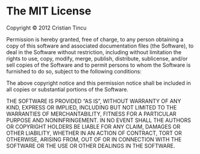 The MIT License
===============================================================================

Copyright © 2012 Cristian Tincu

Permission is hereby granted, free of charge, to any person obtaining a copy of
this software and associated documentation files (the Software), to deal in the
Software without restriction, including without limitation the rights to use,
copy, modify, merge, publish, distribute, sublicense, and/or sell copies of the
Software and to permit persons to whom the Software is furnished to do so,
subject to the following conditions:

The above copyright notice and this permission notice shall be included in all
copies or substantial portions of the Software.

THE SOFTWARE IS PROVIDED “AS IS”, WITHOUT WARRANTY OF ANY KIND, EXPRESS OR
IMPLIED, INCLUDING BUT NOT LIMITED TO THE WARRANTIES OF MERCHANTABILITY,
FITNESS FOR A PARTICULAR PURPOSE AND NONINFRINGEMENT. IN NO EVENT SHALL THE
AUTHORS OR COPYRIGHT HOLDERS BE LIABLE FOR ANY CLAIM, DAMAGES OR OTHER
LIABILITY, WHETHER IN AN ACTION OF CONTRACT, TORT OR OTHERWISE, ARISING FROM,
OUT OF OR IN CONNECTION WITH THE SOFTWARE OR THE USE OR OTHER DEALINGS IN
THE SOFTWARE.
